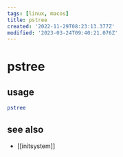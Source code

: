 ```yaml
---
tags: [linux, macos]
title: pstree
created: '2022-11-29T08:23:13.377Z'
modified: '2023-03-24T09:40:21.076Z'
---
```


# pstree

## usage

```sh
pstree
```

## see also

- [[initsystem]]
